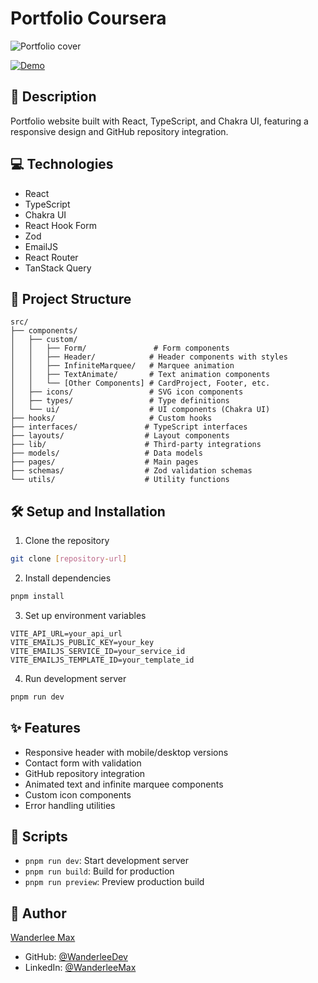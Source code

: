 # Portfolio Coursera

![Portfolio cover](https://www.dropbox.com/scl/fi/qprktamtafmw8peoo1tvq/Screenshot-from-2025-01-15-08-37-54.png?rlkey=jrhx0149j6obquy7hopko1t3t&st=hlup9xqv&raw=1)

[![Demo](https://img.shields.io/badge/Demo-eb9d15?style=for-the-badge&logo=rocket&logoColor=white&labelColor=#eb9d15)](https://porfolio-coursera.vercel.app)

## 🚀 Description

Portfolio website built with React, TypeScript, and Chakra UI, featuring a responsive design and GitHub repository integration.

## 💻 Technologies

- React
- TypeScript
- Chakra UI
- React Hook Form
- Zod
- EmailJS
- React Router
- TanStack Query

## 📁 Project Structure

```
src/
├── components/
│   ├── custom/
│   │   ├── Form/               # Form components
│   │   ├── Header/            # Header components with styles
│   │   ├── InfiniteMarquee/   # Marquee animation
│   │   ├── TextAnimate/       # Text animation components
│   │   └── [Other Components] # CardProject, Footer, etc.
│   ├── icons/                 # SVG icon components
│   ├── types/                 # Type definitions
│   └── ui/                    # UI components (Chakra UI)
├── hooks/                     # Custom hooks
├── interfaces/               # TypeScript interfaces
├── layouts/                  # Layout components
├── lib/                      # Third-party integrations
├── models/                   # Data models
├── pages/                    # Main pages
├── schemas/                  # Zod validation schemas
└── utils/                    # Utility functions
```

## 🛠️ Setup and Installation

1. Clone the repository

```bash
git clone [repository-url]
```

2. Install dependencies

```bash
pnpm install
```

3. Set up environment variables

```env
VITE_API_URL=your_api_url
VITE_EMAILJS_PUBLIC_KEY=your_key
VITE_EMAILJS_SERVICE_ID=your_service_id
VITE_EMAILJS_TEMPLATE_ID=your_template_id
```

4. Run development server

```bash
pnpm run dev
```

## ✨ Features

- Responsive header with mobile/desktop versions
- Contact form with validation
- GitHub repository integration
- Animated text and infinite marquee components
- Custom icon components
- Error handling utilities

## 📝 Scripts

- `pnpm run dev`: Start development server
- `pnpm run build`: Build for production
- `pnpm run preview`: Preview production build

## 👤 Author

[Wanderlee Max](https://www.linkedin.com/in/wanderlee-max/)

- GitHub: [@WanderleeDev](https://github.com/WanderleeDev)
- LinkedIn: [@WanderleeMax](https://www.linkedin.com/in/wanderlee-max/)

